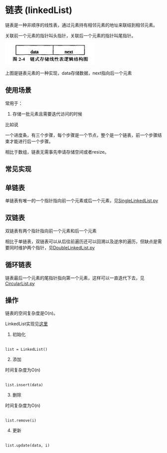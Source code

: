 # 链表 (linkedList)

链表是一种非顺序的线性表，通过元素持有相邻元素的地址来联结到相邻元素。

关联前一个元素的指针叫头指针，关联后一个元素的指针叫尾指针。

![element](images/linked_list_element.png)

上图是链表元素的一种实现，data存储数据，next指向后一个元素

## 使用场景

常用于：

1. 存储一批元素且需要迭代访问的时候

比如说

一个进度条，有三个步骤，每个步骤是一个节点，整个是一个链表，前一个步骤结束才能进行后一个步骤。

相比于数组，链表无需事先申请存储空间或者resize。

## 常见实现

## 单链表

单链表有唯一的一个指针指向前一个元素或后一个元素，见[SingleLinkedList.py](../example/SingleLinkedList.py)

## 双链表

双链表有两个指针指向前一个元素和后一个元素

相比于单链表，双链表可以从后往前遍历还可以回溯以及逆序的遍历，但缺点是需要同时维护两个指针，见[DoubleLinkedList.py](../example/DoubleLinkedList.py)

## 循环链表

链表最后一个元素的尾指针指向第一个元素，这样可以一直迭代下去，见[CircularList.py](../example/CircularList.py)

## 操作

链表的空间复杂度是O(n)。

LinkedList实现见[这里](example/linkedList.py)

1. 初始化

```

list = LinkedList()

```

2. 添加

时间复杂度为O(n)

```

list.insert(data)

```

3. 删除

时间复杂度为O(n)

```

list.remove(i)

```

4. 更新


```

list.update(data, i)

```